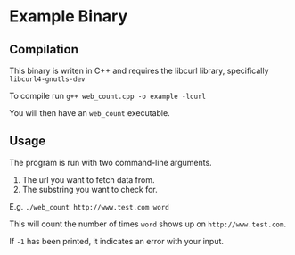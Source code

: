 # Example Binary

## Compilation

This binary is writen in C++ and requires the libcurl library, specifically `libcurl4-gnutls-dev`

To compile run `g++ web_count.cpp -o example -lcurl`

You will then have an `web_count` executable.

## Usage

The program is run with two command-line arguments.

1. The url you want to fetch data from.
2. The substring you want to check for.

E.g. `./web_count http://www.test.com word`

This will count the number of times `word` shows up on `http://www.test.com`.

If `-1` has been printed, it indicates an error with your input.

